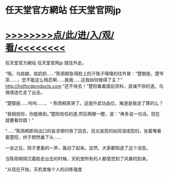# 任天堂官方網站 任天堂官网jp

# <a href="https://github.com/dangole/dfs/issues/1">>>>>>>>>点/此/进/入/观/看/<<<<<<<<</a>

任天堂官方網站 任天堂官网jp
就往外走。

“哦，乌姑娘，姑奶奶……”陈雨桐急得脸上的汗珠子噗噗的往外冒：“楚御座，楚爷茶……，您不能这么残忍啊……我我……这我如何做得了主？”
http://holfordproducts.com
“还不快去！”楚阳看着面前资料，波澜不惊的道。乌倩倩连忙走了出去。

“楚御座……呜呜……，丶陈雨桐真哭了。这提升武功品位，难道是我说了算的么？

“我相信你，你能做到。”楚阳信任的道,然后两眼一瞪，道：“再多说一句话，现在就要看你跳！”

“……”陈雨桐即将出口的哀求顿时吞了回去，目光哀怨的如同深闺怨妇，张着嘴看着楚阳，终于颓然垂下头……

一会之后，院子里轰的一声，轰动了起来。显然，大家都知道了这个消息。

当陈雨桐阴沉着脸走出去的时候，天机堂所有的人都感觉到了风暴的到来。

“从现在开始，天机堂每个人的训练强度
